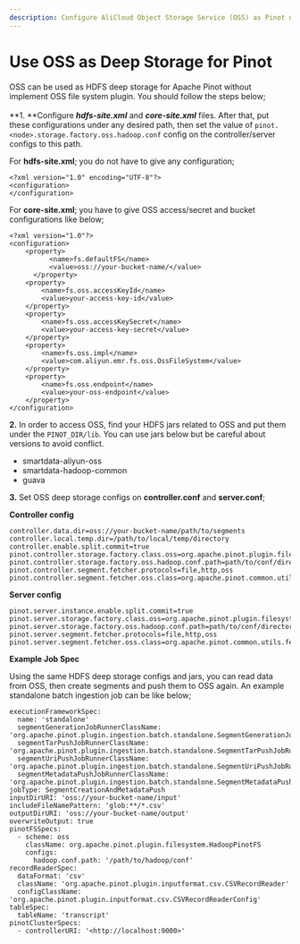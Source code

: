 ```yaml
---
description: Configure AliCloud Object Storage Service (OSS) as Pinot deep storage
---
```


# Use OSS as Deep Storage for Pinot

OSS can be used as HDFS deep storage for Apache Pinot without implement OSS file system plugin. You should follow the steps below;\
\
**1. **Configure _**hdfs-site.xml**_ and _**core-site.xml**_ files. After that, put these configurations under any desired path, then set the value of `pinot.<node>.storage.factory.oss.hadoop.conf` config on the controller/server configs to this path.

For **hdfs-site.xml**; you do not have to give any configuration;

```
<?xml version="1.0" encoding="UTF-8"?>
<configuration>
</configuration>
```

For **core-site.xml**; you have to give OSS access/secret and bucket configurations like below;

```
<?xml version="1.0"?>
<configuration>
    <property>
	      <name>fs.defaultFS</name>
	      <value>oss://your-bucket-name/</value>
	  </property>
    <property>
        <name>fs.oss.accessKeyId</name>
        <value>your-access-key-id</value>
    </property>
    <property>
        <name>fs.oss.accessKeySecret</name>
        <value>your-access-key-secret</value>
    </property>
    <property>
        <name>fs.oss.impl</name>
        <value>com.aliyun.emr.fs.oss.OssFileSystem</value>
    </property>
    <property>
        <name>fs.oss.endpoint</name>
        <value>your-oss-endpoint</value>
    </property>
</configuration>
```

**2.** In order to access OSS, find your HDFS jars related to OSS and put them under the `PINOT_DIR/lib`. You can use jars below but be careful about versions to avoid conflict.

* smartdata-aliyun-oss&#x20;
* smartdata-hadoop-common
* guava

**3.** Set OSS deep storage configs on **controller.conf** and **server.conf**;

**Controller config**

```
controller.data.dir=oss://your-bucket-name/path/to/segments
controller.local.temp.dir=/path/to/local/temp/directory
controller.enable.split.commit=true
pinot.controller.storage.factory.class.oss=org.apache.pinot.plugin.filesystem.HadoopPinotFS
pinot.controller.storage.factory.oss.hadoop.conf.path=path/to/conf/directory/
pinot.controller.segment.fetcher.protocols=file,http,oss
pinot.controller.segment.fetcher.oss.class=org.apache.pinot.common.utils.fetcher.PinotFSSegmentFetcher
```

**Server config**

```
pinot.server.instance.enable.split.commit=true
pinot.server.storage.factory.class.oss=org.apache.pinot.plugin.filesystem.HadoopPinotFS
pinot.server.storage.factory.oss.hadoop.conf.path=path/to/conf/directory/
pinot.server.segment.fetcher.protocols=file,http,oss
pinot.server.segment.fetcher.oss.class=org.apache.pinot.common.utils.fetcher.PinotFSSegmentFetcher
```

**Example Job Spec**

Using the same HDFS deep storage configs and jars, you can read data from OSS, then create segments and push them to OSS again. An example standalone batch ingestion job can be like below;

```
executionFrameworkSpec:
  name: 'standalone'
  segmentGenerationJobRunnerClassName: 'org.apache.pinot.plugin.ingestion.batch.standalone.SegmentGenerationJobRunner'
  segmentTarPushJobRunnerClassName: 'org.apache.pinot.plugin.ingestion.batch.standalone.SegmentTarPushJobRunner'
  segmentUriPushJobRunnerClassName: 'org.apache.pinot.plugin.ingestion.batch.standalone.SegmentUriPushJobRunner'
  segmentMetadataPushJobRunnerClassName: 'org.apache.pinot.plugin.ingestion.batch.standalone.SegmentMetadataPushJobRunner'
jobType: SegmentCreationAndMetadataPush
inputDirURI: 'oss://your-bucket-name/input'
includeFileNamePattern: 'glob:**/*.csv'
outputDirURI: 'oss://your-bucket-name/output'
overwriteOutput: true
pinotFSSpecs:
  - scheme: oss
    className: org.apache.pinot.plugin.filesystem.HadoopPinotFS
    configs:
      hadoop.conf.path: '/path/to/hadoop/conf'
recordReaderSpec:
  dataFormat: 'csv'
  className: 'org.apache.pinot.plugin.inputformat.csv.CSVRecordReader'
  configClassName: 'org.apache.pinot.plugin.inputformat.csv.CSVRecordReaderConfig'
tableSpec:
  tableName: 'transcript'
pinotClusterSpecs:
  - controllerURI: '<http://localhost:9000>'

```
